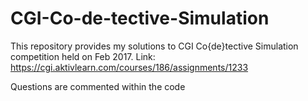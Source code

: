 # CGI-Co-de-tective-Simulation

This repository provides my solutions to CGI Co{de}tective Simulation competition held on Feb 2017.
Link: https://cgi.aktivlearn.com/courses/186/assignments/1233

Questions are commented within the code
